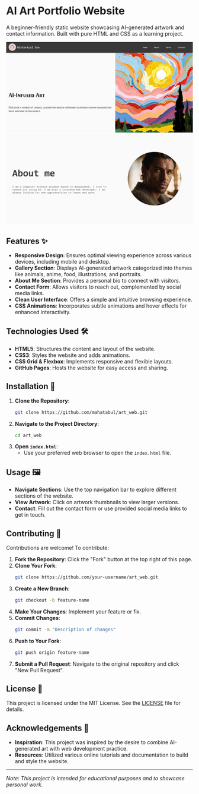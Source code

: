 # AI Art Portfolio Website

A beginner-friendly static website showcasing AI-generated artwork and contact information. Built with pure HTML and CSS as a learning project.

![Website Preview](https://github.com/mahatabul/art_web/blob/main/screenshots/Screenshot%202025-03-02%20at%2022-10-54%20Document.png?raw=true)
![Website Preview](https://github.com/mahatabul/art_web/blob/main/screenshots/Screenshot%202025-03-02%20at%2022-11-03%20Document.png?raw=true)

## Features ✨

- **Responsive Design**: Ensures optimal viewing experience across various devices, including mobile and desktop.
- **Gallery Section**: Displays AI-generated artwork categorized into themes like animals, anime, food, illustrations, and portraits.
- **About Me Section**: Provides a personal bio to connect with visitors.
- **Contact Form**: Allows visitors to reach out, complemented by social media links.
- **Clean User Interface**: Offers a simple and intuitive browsing experience.
- **CSS Animations**: Incorporates subtle animations and hover effects for enhanced interactivity.

## Technologies Used 🛠️

- **HTML5**: Structures the content and layout of the website.
- **CSS3**: Styles the website and adds animations.
- **CSS Grid & Flexbox**: Implements responsive and flexible layouts.
- **GitHub Pages**: Hosts the website for easy access and sharing.

## Installation 🚀

1. **Clone the Repository**:
   ```bash
   git clone https://github.com/mahatabul/art_web.git
   ```
2. **Navigate to the Project Directory**:
   ```bash
   cd art_web
   ```
3. **Open `index.html`**:
   - Use your preferred web browser to open the `index.html` file.

## Usage 🖼️

- **Navigate Sections**: Use the top navigation bar to explore different sections of the website.
- **View Artwork**: Click on artwork thumbnails to view larger versions.
- **Contact**: Fill out the contact form or use provided social media links to get in touch.

## Contributing 🤝

Contributions are welcome! To contribute:

1. **Fork the Repository**: Click the "Fork" button at the top right of this page.
2. **Clone Your Fork**:
   ```bash
   git clone https://github.com/your-username/art_web.git
   ```
3. **Create a New Branch**:
   ```bash
   git checkout -b feature-name
   ```
4. **Make Your Changes**: Implement your feature or fix.
5. **Commit Changes**:
   ```bash
   git commit -m "Description of changes"
   ```
6. **Push to Your Fork**:
   ```bash
   git push origin feature-name
   ```
7. **Submit a Pull Request**: Navigate to the original repository and click "New Pull Request".

## License 📄

This project is licensed under the MIT License. See the [LICENSE](LICENSE) file for details.

## Acknowledgements 🙏

- **Inspiration**: This project was inspired by the desire to combine AI-generated art with web development practice.
- **Resources**: Utilized various online tutorials and documentation to build and style the website.

---

*Note: This project is intended for educational purposes and to showcase personal work.*
